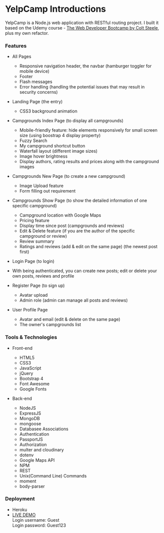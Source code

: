 # YelpCamp Introductions 
  YelpCamp is a Node.js web application with RESTful routing project. I built it based on the Udemy course - [The Web Developer Bootcamp by Colt Steele](https://www.udemy.com/the-web-developer-bootcamp/), plus my own refactor.

### Features
* All Pages
  * Responsive navigation header, the navbar (hamburger toggler for mobile device)
  * Footer
  * Flash messages
  * Error handling (handling the potential issues that may result in security concerns) 
  
* Landing Page (the entry)
  * CSS3 background animation
  
* Campgrounds Index Page (to display all campgrounds)
  * Mobile-friendly feature: hide elements responsively for small screen size (using boostrap 4 display property)
  * Fuzzy Search 
  * My campground shortcut button
  * Waterfall layout (different image sizes)
  * Image hover brightness
  * Display authors, rating results and prices along with the campground images
  
* Campgrounds New Page (to create a new campground)
  * Image Upload feature
  * Form filling out requirement
  
* Campgrounds Show Page (to show the detailed information of one specific campground)
  * Campground location with Google Maps
  * Pricing feature 
  * Display time since post (campgrounds and reviews) 
  * Edit & Delete feature (if you are the author of the specific campground or review)
  * Review summary
  * Ratings and reviews (add & edit on the same page) (the newest post first)
  
* Login Page (to login)
 * With being authenticated, you can create new posts; edit or delete your own posts, reviews and profile
  
* Register Page (to sign up) 
  * Avatar upload
  * Admin role (admin can manage all posts and reviews)
  
* User Profile Page
  * Avatar and email (edit & delete on the same page)
  * The owner's campgrounds list
  
### Tools & Technologies

* Front-end 
  * HTML5
  * CSS3
  * JavaScript
  * jQuery
  * Bootstrap 4
  * Font Awesome
  * Google Fonts

* Back-end
  * NodeJS
  * ExpressJS
  * MongoDB
  * mongoose
  * Databasee Associations
  * Authentication
  * PassportJS
  * Authorization
  * multer and cloudinary
  * dotenv
  * Google Maps API
  * NPM
  * REST
  * Unix(Command Line) Commands
  * moment
  * body-parser
 
### Deployment
* Heroku
* [LIVE DEMO](https://agile-falls-54679.herokuapp.com/) <br>
  Login username: Guest <br>
  Login password: Guest123
 
